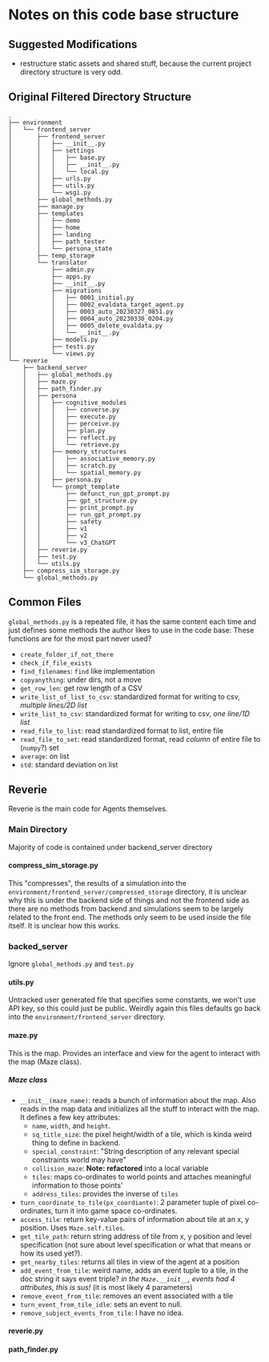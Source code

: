 # Notes on this code base structure
## Suggested Modifications
- restructure static assets and shared stuff, because the current project directory structure is very odd.
## Original Filtered Directory Structure
```
.
├── environment
│   └── frontend_server
│       ├── frontend_server
│       │   ├── __init__.py
│       │   ├── settings
│       │   │   ├── base.py
│       │   │   ├── __init__.py
│       │   │   └── local.py
│       │   ├── urls.py
│       │   ├── utils.py
│       │   └── wsgi.py
│       ├── global_methods.py
│       ├── manage.py
│       ├── templates
│       │   ├── demo
│       │   ├── home
│       │   ├── landing
│       │   ├── path_tester
│       │   └── persona_state
│       ├── temp_storage
│       └── translator
│           ├── admin.py
│           ├── apps.py
│           ├── __init__.py
│           ├── migrations
│           │   ├── 0001_initial.py
│           │   ├── 0002_evaldata_target_agent.py
│           │   ├── 0003_auto_20230327_0851.py
│           │   ├── 0004_auto_20230330_0204.py
│           │   ├── 0005_delete_evaldata.py
│           │   └── __init__.py
│           ├── models.py
│           ├── tests.py
│           └── views.py
└── reverie
    ├── backend_server
    │   ├── global_methods.py
    │   ├── maze.py
    │   ├── path_finder.py
    │   ├── persona
    │   │   ├── cognitive_modules
    │   │   │   ├── converse.py
    │   │   │   ├── execute.py
    │   │   │   ├── perceive.py
    │   │   │   ├── plan.py
    │   │   │   ├── reflect.py
    │   │   │   └── retrieve.py
    │   │   ├── memory_structures
    │   │   │   ├── associative_memory.py
    │   │   │   ├── scratch.py
    │   │   │   └── spatial_memory.py
    │   │   ├── persona.py
    │   │   └── prompt_template
    │   │       ├── defunct_run_gpt_prompt.py
    │   │       ├── gpt_structure.py
    │   │       ├── print_prompt.py
    │   │       ├── run_gpt_prompt.py
    │   │       ├── safety
    │   │       ├── v1
    │   │       ├── v2
    │   │       └── v3_ChatGPT
    │   ├── reverie.py
    │   ├── test.py
    │   └── utils.py
    ├── compress_sim_storage.py
    └── global_methods.py
```
## Common Files
`global_methods.py` is a repeated file, it has the same content each time and just defines some methods the author likes to use in the code base:
These functions are for the most part never used?
- `create_folder_if_not_there`
- `check_if_file_exists`
- `find_filenames`: `find` like implementation
- `copyanything`: under dirs, not a move
- `get_row_len`: get row length of a CSV
- `write_list_of_list_to_csv`: standardized format for writing to csv, *multiple lines/2D list*
- `write_list_to_csv`: standardized format for writing to csv, *one line/1D list*
- `read_file_to_list`: read standardized format to list, entire file
- `read_file_to_set`: read standardized format, read *column* of entire file to (`numpy`?) set
- `average`: on list
- `std`: standard deviation on list

## Reverie
Reverie is the main code for Agents themselves.

### Main Directory
Majority of code is contained under backend_server directory

#### compress_sim_storage.py
This "compresses", the results of a simulation into the `environment/frontend_server/compressed_storage` directory, it is unclear why this is under the backend side of things and not the frontend side as there are no methods from backend and simulations seem to be largely related to the front end. The methods only seem to be used inside the file itself. It is unclear how this works.

### backed_server
Ignore `global_methods.py` and `test.py`

#### utils.py
Untracked user generated file that specifies some constants, we won't use API key, so this could just be public.
Weirdly again this files defaults go back into the `environment/frontend_server` directory.

#### maze.py
This is the map. Provides an interface and view for the agent to interact with the map (Maze class).
##### Maze class
- `__init__(maze_name)`: reads a bunch of information about the map. Also reads in the map data and initializes all the stuff to interact with the map. It defines a few key attributes:
    - `name`, `width`, and `height`.
    - `sq_title_size`: the pixel height/width of a tile, which is kinda weird thing to define in backend.
    - `special_constraint`: "String description of any relevant special constraints world may have"
    - `collision_maze`: **Note: refactored** into a local variable
    - `tiles`: maps co-ordinates to world points and attaches meaningful information to those points'
    - `address_tiles`: provides the inverse of `tiles`
- `turn_coordinate_to_tile(px_coordiante)`: 2 parameter tuple of pixel co-ordinates, turn it into game space co-ordinates.
- `access_tile`: return key-value pairs of information about tile at an x, y position. Uses `Maze.self.tiles`. 
- `get_tile_path`: return string address of tile from x, y position and level specification (not sure about level specification or what that means or how its used yet?).
- `get_nearby_tiles`: returns all tiles in view of the agent at a position
- `add_event_from_tile`: weird name, adds an event tuple to a tile, in the doc string it says event triple? *in the `Maze.__init__`, events had 4 attributes, this is sus!* (it is most likely 4 parameters)
- `remove_event_from_tile`: removes an event associated with a tile
- `turn_event_from_tile_idle`: sets an event to null.
- `remove_subject_events_from_tile`: I have no idea.
#### reverie.py

#### path_finder.py
